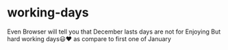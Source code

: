 # working-days
Even Browser will tell you that December lasts days are not for Enjoying But hard working days😃❤ as compare to first one of January
